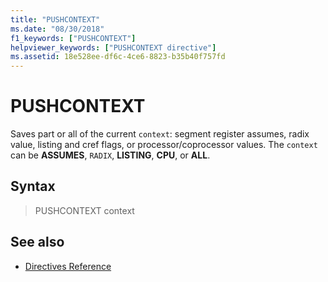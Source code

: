 ```yaml
---
title: "PUSHCONTEXT"
ms.date: "08/30/2018"
f1_keywords: ["PUSHCONTEXT"]
helpviewer_keywords: ["PUSHCONTEXT directive"]
ms.assetid: 18e528ee-df6c-4ce6-8823-b35b40f757fd
---
```

# PUSHCONTEXT

Saves part or all of the current `context`: segment register assumes, radix value, listing and cref flags, or processor/coprocessor values. The `context` can be **ASSUMES**, `RADIX`, **LISTING**, **CPU**, or **ALL**.

## Syntax

> PUSHCONTEXT context

## See also

- [Directives Reference](../../assembler/masm/directives-reference.md)
